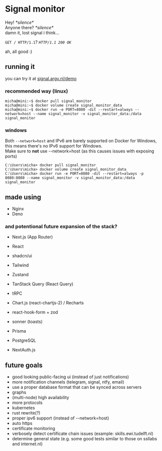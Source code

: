 # Signal monitor

Hey! *\*silence\**  
Anyone there? *\*silence\**  
damn it, lost signal i think...  

`GET / HTTP/1.1`? *`HTTP/1.1 200 OK`*  

ah, all good :\)

## running it

you can try it at [signal.argv.nl/demo](https://signal.argv.nl/demo)

### recommended way (linux)

```ShellSession
micha@mini:~$ docker pull signal_monitor
micha@mini:~$ docker volume create signal_monitor_data
micha@mini:~$ docker run -e PORT=8080 -dit --restart=always --network=host --name signal_monitor -v signal_monitor_data:/data signal_monitor
```

### windows

Both `--network=host` and IPv6 are barely supported on Docker for Windows, this means there's no IPv6 support for Windows.  
Make sure to **not** use --network=host (as this causes issues with exposing ports)

```ShellSession
C:\Users\micha> docker pull signal_monitor
C:\Users\micha> docker volume create signal_monitor_data
C:\Users\micha> docker run -e PORT=8080 -dit --restart=always -p 8080:8080 --name signal_monitor -v signal_monitor_data:/data signal_monitor
```

## made using

- Nginx
- Deno

### and potentional future expansion of the stack?

- Next.js (App Router)
- React
- shadcn/ui
- Tailwind

- Zustand
- TanStack Query (React Query)
- tRPC
- Chart.js (react-chartjs-2) / Recharts
- react-hook-form + zod
- sonner (toasts)

- Prisma
- PostgreSQL

- NextAuth.js

## future goals

- good looking public-facing ui (instead of just notifications)
- more notification channels (telegram, signal, ntfy, email)
- use a proper database format that can be synced across servers
- graphs
- (multi-node) high availability
- more protocols
- kubernetes
- rust rewrite(?)
- proper ipv6 support (instead of --network=host)
- auto https
- certificate monitoring
- verbosely detect certificate chain issues (example: skills.ewi.tudelft.nl)
- determine general state (e.g. some good tests similar to those on ssllabs and internet.nl)
